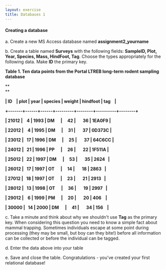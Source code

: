 ```yaml
---
layout: exercise
title: Databases 1
---
```


#### 

#### Creating a database

​a. Create a new MS Access database named **assignment2\_yourname**

​b. Create a table named **Surveys** with the following fields:
**SampleID, Plot, Year, Species, Mass, HindFoot, Tag**. Choose the types
appropriately for the following data. Make **ID** the primary key.

**Table 1. Ten data points from the Portal LTREB long-term rodent
sampling database**

**\
**

**| ID    | plot | year | species | weight | hindfoot | tag    |**

**+-------+------+------+---------+--------+----------+--------+**

**| 21012 |    4 | 1993 | DM      |     42 |       36 | 1EA0F9 |**

**| 22012 |    4 | 1995 | DM      |     31 |       37 | 0D373C |**

**| 23012 |   17 | 1996 | DM      |     25 |       37 | 64C6CC |**

**| 24012 |   21 | 1996 | PP      |     26 |       22 | 1F511A |**

**| 25012 |   22 | 1997 | DM      |     53 |       35 | 2624   |**

**| 26012 |   17 | 1997 | OT      |     14 |       18 | 2863   |**

**| 27012 |   18 | 1997 | OT      |     23 |       21 | 2913   |**

**| 28012 |   13 | 1998 | OT      |     36 |       19 | 2997   |**

**| 29012 |    6 | 1999 | PM      |     20 |       20 | 406    |**

**| 30000 |   14 | 2000 | DM      |     41 |       34 | 156    |**

​c. Take a minute and think about why we shouldn't use **Tag** as the
primary key. When considering this question you need to know a simple
fact about mammal trapping. Sometimes individuals escape at some point
during processing (they may be small, but boy can they bite!) before all
information can be collected or before the individual can be tagged.

​d. Enter the data above into your table

​e. Save and close the table. Congratulations - you've created your
first relational database!
